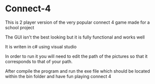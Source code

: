 # Connect-4

This is 2 player version of the very popular connect 4 game made for a school project

The GUI isn't the best looking but it is fully functional and works well

It is writen in c# using visual studio

In order to run it you will need to edit the path of the pictures so that it corresponds to that of your path.

After compile the program and run the exe file which should be located within the bin folder and have fun playing connect 4
